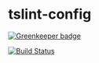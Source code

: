# tslint-config

[![Greenkeeper badge](https://badges.greenkeeper.io/ridi/tslint-config.svg)](https://greenkeeper.io/)

[![Build Status](https://travis-ci.org/ridi/tslint-config.svg?branch=master)](https://travis-ci.org/ridi/tslint-config)

